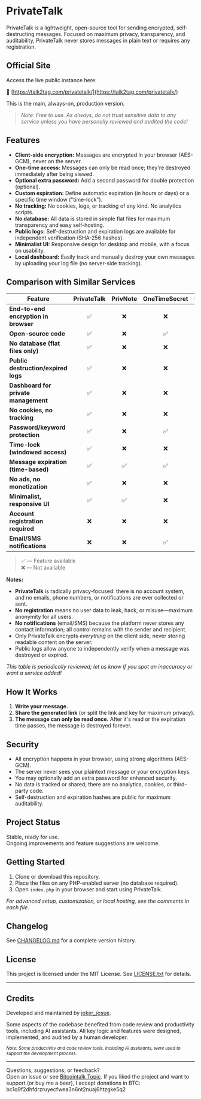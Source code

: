 # PrivateTalk

PrivateTalk is a lightweight, open-source tool for sending encrypted, self-destructing messages. Focused on maximum privacy, transparency, and auditability, PrivateTalk never stores messages in plain text or requires any registration.


## Official Site

Access the live public instance here:

🔗 [https://talk2tag.com/privatetalk/](https://talk2tag.com/privatetalk/)

This is the main, always-on, production version.

> *Note: Free to use. As always, do not trust sensitive data to any service unless you have personally reviewed and audited the code!*


## Features

- **Client-side encryption:** Messages are encrypted in your browser (AES-GCM), never on the server.
- **One-time access:** Messages can only be read once; they're destroyed immediately after being viewed.
- **Optional extra password:** Add a second password for double protection (optional).
- **Custom expiration:** Define automatic expiration (in hours or days) or a specific time window ("time-lock").
- **No tracking:** No cookies, logs, or tracking of any kind. No analytics scripts.
- **No database:** All data is stored in simple flat files for maximum transparency and easy self-hosting.
- **Public logs:** Self-destruction and expiration logs are available for independent verification (SHA-256 hashes).
- **Minimalist UI:** Responsive design for desktop and mobile, with a focus on usability.
- **Local dashboard:** Easily track and manually destroy your own messages by uploading your log file (no server-side tracking).


## Comparison with Similar Services

| Feature                           | **PrivateTalk** | PrivNote | OneTimeSecret | SafeNote | Privmsg |
|------------------------------------|:--------------:|:--------:|:-------------:|:--------:|:-------:|
| **End-to-end encryption in browser** | ✅           | ❌       | ❌            | ✅       | ❌      |
| **Open-source code**               | ✅             | ❌       | ✅            | ❌       | ✅      |
| **No database (flat files only)**  | ✅             | ❌       | ❌            | ❌       | ❌      |
| **Public destruction/expired logs**| ✅             | ❌       | ❌            | ❌       | ❌      |
| **Dashboard for private management** | ✅           | ❌       | ❌            | ❌       | ❌      |
| **No cookies, no tracking**        | ✅             | ❌       | ❌            | ✅       | ❌      |
| **Password/keyword protection**    | ✅             | ❌       | ✅            | ❌       | ✅      |
| **Time-lock (windowed access)**    | ✅             | ❌       | ❌            | ❌       | ❌      |
| **Message expiration (time-based)**| ✅             | ✅       | ✅            | ✅       | ✅      |
| **No ads, no monetization**        | ✅             | ❌       | ❌            | ❌       | ✅      |
| **Minimalist, responsive UI**      | ✅             | ✅       | ❌            | ✅       | ✅      |
| **Account registration required**  | ❌             | ❌       | ❌            | ✅       | ✅      |
| **Email/SMS notifications**        | ❌             | ❌       | ✅            | ✅       | ✅      |

> ✅ — Feature available  
> ❌ — Not available  

**Notes:**
- **PrivateTalk** is radically privacy-focused: there is no account system, and no emails, phone numbers, or notifications are ever collected or sent.
- **No registration** means no user data to leak, hack, or misuse—maximum anonymity for all users.
- **No notifications** (email/SMS) because the platform never stores any contact information; all control remains with the sender and recipient.
- Only PrivateTalk encrypts *everything* on the client side, never storing readable content on the server.
- Public logs allow anyone to independently verify when a message was destroyed or expired.

*This table is periodically reviewed; let us know if you spot an inaccuracy or want a service added!*


## How It Works

1. **Write your message.**
2. **Share the generated link** (or split the link and key for maximum privacy).
3. **The message can only be read once.** After it's read or the expiration time passes, the message is destroyed forever.


## Security

- All encryption happens in your browser, using strong algorithms (AES-GCM).
- The server never sees your plaintext message or your encryption keys.
- You may optionally add an extra password for enhanced security.
- No data is tracked or shared; there are no analytics, cookies, or third-party code.
- Self-destruction and expiration hashes are public for maximum auditability.


## Project Status

Stable, ready for use.  
Ongoing improvements and feature suggestions are welcome.


## Getting Started

1. Clone or download this repository.
2. Place the files on any PHP-enabled server (no database required).
3. Open `index.php` in your browser and start using PrivateTalk.

_For advanced setup, customization, or local hosting, see the comments in each file._


## Changelog

See [CHANGELOG.md](CHANGELOG.md) for a complete version history.


## License

This project is licensed under the MIT License. See [LICENSE.txt](LICENSE.txt) for details.


---


## Credits

Developed and maintained by [joker_josue](https://bitcointalk.org/index.php?action=profile;u=97582).

Some aspects of the codebase benefited from code review and productivity tools, including AI assistants. All key logic and features were designed, implemented, and audited by a human developer.

<sub>_Note: Some productivity and code review tools, including AI assistants, were used to support the development process._</sub>

---

Questions, suggestions, or feedback?  
Open an issue or see [Bitcointalk Topic](https://bitcointalk.org/index.php?topic=5547913.msg65520925#msg65520925).
If you liked the project and want to support (or buy me a beer), I accept donations in BTC: bc1q9f2dhfdrzruyecfwea3n6nt2nuaj6htzgke5q2


